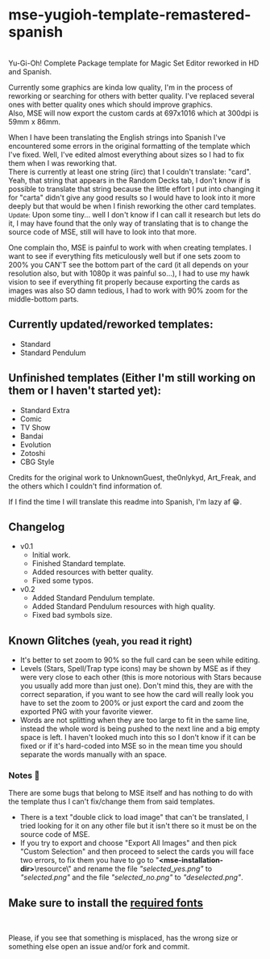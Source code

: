 ﻿# mse-yugioh-template-remastered-spanish
<br>
Yu-Gi-Oh! Complete Package template for Magic Set Editor reworked in HD and Spanish.

Currently some graphics are kinda low quality, I'm in the process of reworking or searching for others with better quality. I've replaced several ones with better quality ones which should improve graphics.  
Also, MSE will now export the custom cards at 697x1016 which at 300dpi is 59mm x 86mm.

When I have been translating the English strings into Spanish I've encountered some errors in the original formatting of the template which I've fixed. Well, I've edited almost everything about sizes so I had to fix them when I was reworking that.  
There is currently at least one string (iirc) that I couldn't translate: "card".  
Yeah, that string that appears in the Random Decks tab, I don't know if is possible to translate that string because the little effort I put into changing it for "carta" didn't give any good results so I would have to look into it more deeply but that would be when I finish reworking the other card templates.  
<small>Update:</small> Upon some tiny... well I don't know if I can call it research but lets do it, I may have found that the only way of translating that is to change the source code of MSE, still will have to look into that more.

One complain tho, MSE is painful to work with when creating templates. I want to see if everything fits meticulously well but if one sets zoom to 200% you CAN'T see the bottom part of the card (it all depends on your resolution also, but with 1080p it was painful so...), I had to use my hawk vision to see if everything fit properly because exporting the cards as images was also SO damn tedious, I had to work with 90% zoom for the middle-bottom parts.

## Currently updated/reworked templates:

- Standard
- Standard Pendulum

## Unfinished templates (Either I'm still working on them or I haven't started yet):

- Standard Extra
- Comic
- TV Show
- Bandai
- Evolution
- Zotoshi
- CBG Style

Credits for the original work to UnknownGuest, the0nlykyd, Art_Freak, and the others which I couldn't find information of.

If I find the time I will translate this readme into Spanish, I'm lazy af :grin:.


## Changelog

- v0.1  
    - Initial work.
    - Finished Standard template.
    - Added resources with better quality.
    - Fixed some typos.
- v0.2  
    - Added Standard Pendulum template.
    - Added Standard Pendulum resources with high quality.
    - Fixed bad symbols size.
    

## Known Glitches <small>(yeah, you read it right)</small>

- It's better to set zoom to 90% so the full card can be seen while editing.
- Levels (Stars, Spell/Trap type icons) may be shown by MSE as if they were very close to each other (this is more notorious with Stars because you usually add more than just one). Don't mind this, they are with the correct separation, if you want to see how the card will really look you have to set the zoom to 200% or just export the card and zoom the exported PNG with your favorite viewer.
- Words are not splitting when they are too large to fit in the same line, instead the whole word is being pushed to the next line and a big empty space is left. I haven't looked much into this so I don't know if it can be fixed or if it's hard-coded into MSE so in the mean time you should separate the words manually with an space.

### Notes :notebook:

There are some bugs that belong to MSE itself and has nothing to do with the template thus I can't fix/change them from said templates.

- There is a text "double click to load image" that can't be translated, I tried looking for it on any other file but it isn't there so it must be on the source code of MSE.
- If you try to export and choose "Export All Images" and then pick "Custom Selection" and then proceed to select the cards you will face two errors, to fix them you have to go to "**\<mse-installation-dir\>**\\resource\\" and rename the file *"selected\_yes.png"* to *"selected.png"* and the file *"selected_no.png"* to *"deselected.png"*.


## Make sure to install the [required fonts](https://github.com/1024mb/mse-yugioh-template-remastered-spanish/tree/master/Fonts)

<br>

Please, if you see that something is misplaced, has the wrong size or something else open an issue and/or fork and commit.